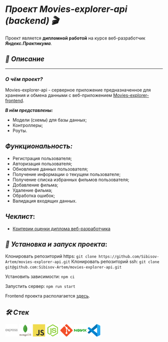 # ***Проект Movies-explorer-api (backend) 🎬***
Проект является **дипломной работой** на курсе веб-разработчик ***Яндекс.Практикума***.
## *📜 Описание*
----
### ***О чём проект?***

Movies-explorer-api - серверное приложение предназначенное для хранения и обмена данными с веб-приложением [Movies-explorer-frontend](https://github.com/Sibisov-Artem/movies-explorer-frontend).

***В нём представлены:***

* Модели (схемы) для базы данных;
* Контроллеры;
* Роуты.

## *Функциональность:*
* Регистрация пользователя;
* Авторизация пользователя;
* Обновление данных пользователя;
* Получение информации о текущем пользователе;
* Получение списка избранных фильмов пользователя;
* Добавление фильма;
* Удаление фильма;
* Обработка ошибок;
* Валидация входящих данных.

## *Чеклист*:
+ [Критерии оценки диплома веб-разработчика](https://code.s3.yandex.net/web-developer/static/new-program/web-diploma-criteria-2.0/index.html#backend)

## *🚀 Установка и запуск проекта*:
Клонировать репозиторий https: `git clone https://github.com/Sibisov-Artem/movies-explorer-api.git`
Клонировать репозиторий ssh: `git clone git@github.com:Sibisov-Artem/movies-explorer-api.git`

Установить зависимости: `npm ci`

Запустить сервер: `npm run start`

Frontend проекта располагается [здесь](https://github.com/Sibisov-Artem/movies-explorer-frontend).

## *🛠 Стек*

<div>
  <img src="https://raw.githubusercontent.com/devicons/devicon/55609aa5bd817ff167afce0d965585c92040787a/icons/express/express-original-wordmark.svg" title="express" alt="express" width="40" height="40"/>

  <img src="https://raw.githubusercontent.com/devicons/devicon/55609aa5bd817ff167afce0d965585c92040787a/icons/mongodb/mongodb-original-wordmark.svg" title="mongodb" alt="mongodb" width="40" height="40"/>

  <img src="https://raw.githubusercontent.com/devicons/devicon/1119b9f84c0290e0f0b38982099a2bd027a48bf1/icons/javascript/javascript-original.svg" title="JavaScript" alt="JavaScript" width="40" height="40"/>

 <img src="https://raw.githubusercontent.com/devicons/devicon/55609aa5bd817ff167afce0d965585c92040787a/icons/nodejs/nodejs-original.svg" title="nodejs" alt="nodejs" width="40" height="40"/>

  <img src="https://raw.githubusercontent.com/devicons/devicon/1119b9f84c0290e0f0b38982099a2bd027a48bf1/icons/git/git-original.svg" title="Git" alt="Git" width="40" height="40"/>

  <img src="https://raw.githubusercontent.com/devicons/devicon/55609aa5bd817ff167afce0d965585c92040787a/icons/nginx/nginx-original.svg" title="nginx" alt="nginx" width="40" height="40"/>

  <img src="https://raw.githubusercontent.com/devicons/devicon/1119b9f84c0290e0f0b38982099a2bd027a48bf1/icons/vscode/vscode-original.svg" title="VSCode" alt="VSCode" width="40" height="40"/>
</div>

<!-- ## Фронтенд: https://a-sibisov.nomoreparties.co  -->
<!-- ## Backend: https://api.a-sibisov.nomoreparties.co -->
